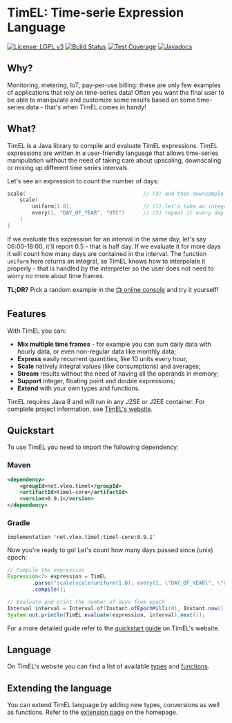 # TimEL: Time-serie Expression Language
[![License: LGPL v3](https://img.shields.io/badge/License-LGPL%20v3-blue.svg)](https://www.gnu.org/licenses/lgpl-3.0) 
[![Build Status](https://travis-ci.com/aleofreddi/timel.svg?branch=master)](https://travis-ci.com/aleofreddi/timel) 
[![Test Coverage](https://codecov.io/gh/aleofreddi/timel/branch/master/graph/badge.svg)](https://codecov.io/gh/aleofreddi/timel) 
[![Javadocs](https://www.javadoc.io/badge/net.vleo.timel/timel-core.svg)](https://www.javadoc.io/doc/net.vleo.timel/timel-core)

## Why?

Monitoring, metering, IoT, pay-per-use billing: these are only few examples of applications that rely on time-series data! Often you want the final user to be 
able to manipulate and customize some results based on some time-series data - that's when TimEL comes in handy!

## What?

TimEL is a Java library to compile and evaluate TimEL expressions. TimEL expressions are written in a user-friendly language that allows time-series 
manipulation without the need of taking care about upscaling, downscaling or mixing up different time series intervals.

Let's see an expression to count the number of days:

```C
scale(                                      // (3) and then downsample for the whole interval
    scale(
        uniform(1.0),                       // (1) let's take an integral value 1.0
        every(1, "DAY_OF_YEAR", "UTC")      // (2) repeat it every day
    )
)
```

If we evaluate this expression for an interval in the same day, let's say 06:00-18:00, it'll report 0.5 - that is half day. If we evaluate it for more days it 
will count how many days are contained in the interval. The function `uniform` here returns an integral, so TimEL knows how to interpolate it properly - that 
is handled by the interpreter so the user does not need to worry no more about time frames.

**TL;DR?** Pick a random example in the [📺 online console](https://timel.vleo.net/console) and try it yourself!

## Features

With TimEL you can:

  * **Mix multiple time frames** - for example you can sum daily data with hourly data, or even non-regular data like monthly data;
  * **Express** easily recurrent quantities, like 10 units every hour;
  * **Scale** natively integral values (like consumptions) and averages;
  * **Stream** results without the need of having all the operands in memory;
  * **Support** integer, floating point and double expressions;
  * **Extend** with your own types and functions.

TimEL requires Java 8 and will run in any J2SE or J2EE container.  For complete project information, see [TimEL's website](https://timel.vleo.net).

## Quickstart

To use TimEL you need to import the following dependency:

### Maven

```xml
<dependency>
    <groupId>net.vleo.timel</groupId>
    <artifactId>timel-core</artifactId>
    <version>0.9.1</version>
</dependency>
```

### Gradle

```
implementation 'net.vleo.timel:timel-core:0.9.1'
```

Now you're ready to go! Let's count how many days passed since (unix) epoch:

```java
// Compile the expression
Expression<?> expression = TimEL
        .parse("scale(scale(uniform(1.0), every(1, \"DAY_OF_YEAR\", \"UTC\")))")
        .compile();

// Evaluate and print the number of days from epoch
Interval interval = Interval.of(Instant.ofEpochMilli(0), Instant.now());
System.out.println(TimEL.evaluate(expression, interval).next());
```

For a more detailed guide refer to the [quickstart guide](https://timel.vleo.net/dokuwiki/doku.php/quickstart) on TimEL's website.

## Language

On TimEL's website you can find a list of available [types](https://timel.vleo.net/dokuwiki/doku.php/data_types) and 
[functions](https://timel.vleo.net/dokuwiki/doku.php/functions).

## Extending the language

You can extend TimEL language by adding new types, conversions as well as functions. Refer to the [extension page](http://timel.vleo.net/dokuwiki/doku.php/extensions) on the homepage.
